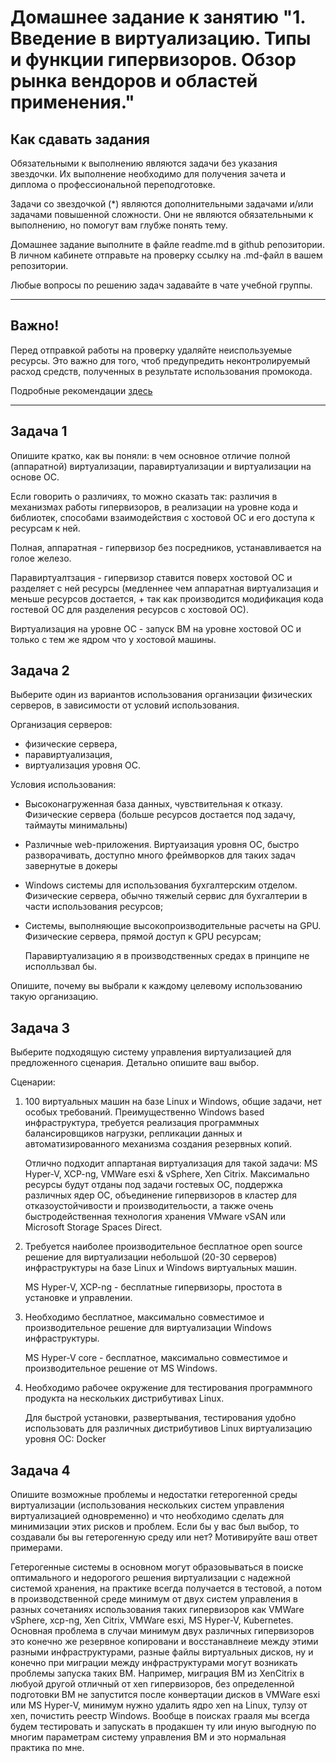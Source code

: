 
# Домашнее задание к занятию "1. Введение в виртуализацию. Типы и функции гипервизоров. Обзор рынка вендоров и областей применения."


## Как сдавать задания

Обязательными к выполнению являются задачи без указания звездочки. Их выполнение необходимо для получения зачета и диплома о профессиональной переподготовке.

Задачи со звездочкой (*) являются дополнительными задачами и/или задачами повышенной сложности. Они не являются обязательными к выполнению, но помогут вам глубже понять тему.

Домашнее задание выполните в файле readme.md в github репозитории. В личном кабинете отправьте на проверку ссылку на .md-файл в вашем репозитории.

Любые вопросы по решению задач задавайте в чате учебной группы.

---

## Важно!

Перед отправкой работы на проверку удаляйте неиспользуемые ресурсы.
Это важно для того, чтоб предупредить неконтролируемый расход средств, полученных в результате использования промокода.

Подробные рекомендации [здесь](https://github.com/netology-code/virt-homeworks/blob/virt-11/r/README.md)

---

## Задача 1

Опишите кратко, как вы поняли: в чем основное отличие полной (аппаратной) виртуализации, паравиртуализации и виртуализации на основе ОС.

Если говорить о различиях, то можно сказать так:
различия в механизмах работы гипервизоров, в реализации на уровне кода и библиотек, способами взаимодействия с хостовой ОС и его доступа к ресурсам к ней.

Полная, аппаратная - гипервизор без посредников, устанавливается на голое железо.

Паравиртуалтзация - гипервизор ставится поверх хостовой ОС и разделяет с ней ресурсы (медленнее чем аппаратная виртуализация и меньше ресурсов достается, + так как производится модификация кода гостевой ОС для разделения ресурсов с хостовой ОС).

Виртуализация на уровне ОС - запуск ВМ на уровне хостовой ОС и только с тем же ядром что у хостовой машины.

## Задача 2

Выберите один из вариантов использования организации физических серверов, в зависимости от условий использования.

Организация серверов:
- физические сервера,
- паравиртуализация,
- виртуализация уровня ОС.

Условия использования:
- Высоконагруженная база данных, чувствительная к отказу.
  Физические сервера (больше ресурсов достается под задачу, таймауты минимальны)
- Различные web-приложения.
  Виртуаизация уровня ОС, быстро разворачивать, доступно много фреймворков для таких задач завернутые в докеры
- Windows системы для использования бухгалтерским отделом.
  Физические сервера, обычно тяжелый сервис для бухгалтерии в части использования ресурсов;
- Системы, выполняющие высокопроизводительные расчеты на GPU.
  Физические сервера, прямой доступ к GPU ресурсам;

  Паравиртуализацию я в производственных средах в принципе не исполльзвал бы.

Опишите, почему вы выбрали к каждому целевому использованию такую организацию.

## Задача 3

Выберите подходящую систему управления виртуализацией для предложенного сценария. Детально опишите ваш выбор.

Сценарии:

1. 100 виртуальных машин на базе Linux и Windows, общие задачи, нет особых требований. Преимущественно Windows based инфраструктура, требуется реализация программных балансировщиков нагрузки, репликации данных и автоматизированного механизма создания резервных копий.

   Отлично подходит аппартаная виртуализация для такой задачи: MS Hyper-V, XCP-ng, VMWare esxi & vSphere, Xen Citrix.
Максимально ресурсы будут отданы под задачи гостевых ОС, поддержка различных ядер ОС, объединение гипервизоров в кластер для отказоустойчивости и производительости, а также очень быстродейственная технология хранения VMware vSAN или Microsoft Storage Spaces Direct.

2. Требуется наиболее производительное бесплатное open source решение для виртуализации небольшой (20-30 серверов) инфраструктуры на базе Linux и Windows виртуальных машин.

   MS Hyper-V, XCP-ng - бесплатные гипервизоры, простота в установке и управлении.

3. Необходимо бесплатное, максимально совместимое и производительное решение для виртуализации Windows инфраструктуры.

   MS Hyper-V core - бесплатное, максимально совместимое и производительное решение от MS Windows.

4. Необходимо рабочее окружение для тестирования программного продукта на нескольких дистрибутивах Linux.

   Для быстрой установки, развертывания, тестирования удобно использовать для различных дистрибутивов Linux виртуализацию уровня ОС: Docker

## Задача 4

Опишите возможные проблемы и недостатки гетерогенной среды виртуализации (использования нескольких систем управления виртуализацией одновременно) и что необходимо сделать для минимизации этих рисков и проблем. Если бы у вас был выбор, то создавали бы вы гетерогенную среду или нет? Мотивируйте ваш ответ примерами.

   Гетерогенные системы в основном могут образовываться в поиске оптимального и недорогого решения виртуализации с надежной системой хранения, на практике всегда получается в тестовой, а потом в производственной среде минимум от двух систем управления в разных сочетаниях использования таких гипервизоров как VMWare vSphere, xcp-ng, Xen Citrix, VMWare esxi, MS Hyper-V, Kubernetes.
Основная проблема в случаи минимум двух различных гипервизоров это конечно же резервное копировани и восстанавлнеие между этими разными инфраструктурами, разные файлы виртуальных дисков, ну и конечно при миграции между инфраструктурами могут возникать проблемы запуска таких ВМ.
Например, миграция ВМ из XenCitrix в любуой другой отличный от xen гипервизоров, без определенной подготовки ВМ не запустится после конвертации дисков в VMWare esxi или MS Hyper-V, минимум нужно удалить ядро xen на Linux, тулзу от xen, почистить реестр Windows.
Вообще в поисках грааля мы всегда будем тестировать и запускать в продакшен ту или иную выгодную по многим параметрам систему управления ВМ и это нормальная практика по мне.
